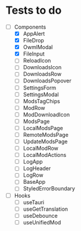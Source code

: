 # Tests to do

- [ ] Components
  - [x] AppAlert
  - [x] FileDrop
  - [x] OwmlModal
  - [x] FileInput
  - [ ] ReloadIcon
  - [ ] DownloadsIcon
  - [ ] DownloadsRow
  - [ ] DownloadsPopover
  - [ ] SettingsForm
  - [ ] SettingsModal
  - [ ] ModsTagChips
  - [ ] ModRow
  - [ ] ModDownloadIcon
  - [ ] ModsPage
  - [ ] LocalModsPage
  - [ ] RemoteModsPage
  - [ ] UpdateModsPage
  - [ ] LocalModRow
  - [ ] LocalModActions
  - [ ] LogApp
  - [ ] LogHeader
  - [ ] LogRow
  - [ ] BaseApp
  - [ ] StyledErrorBoundary
- [ ] Hooks
  - [ ] useTauri
  - [ ] useGetTranslation
  - [ ] useDebounce
  - [ ] useUnifiedMod
